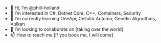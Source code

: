 - 👋 Hi, I’m @phill-holland
- 👀 I’m interested in C#, Dotnet Core, C++, Containers, Security
- 🌱 I’m currently learning OneApi, Cellular Automa, Genetic Algorithms, Vulkan
- 💞️ I’m looking to collaborate on [taking over the world]
- 📫 How to reach me [if you book me, I will come]

<!---
phill-holland/phill-holland is a ✨ special ✨ repository because its `README.md` (this file) appears on your GitHub profile.
You can click the Preview link to take a look at your changes.
--->
